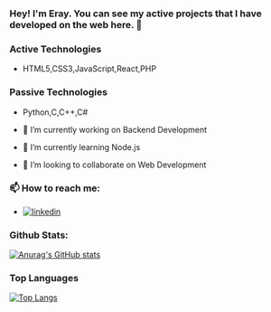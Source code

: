 ### Hey! I'm Eray. You can see my active projects that I have developed on the web here. 👋

### Active Technologies
- HTML5,CSS3,JavaScript,React,PHP
### Passive Technologies
- Python,C,C++,C#

- 🔭 I’m currently working on Backend Development
- 🌱 I’m currently learning Node.js
- 👯 I’m looking to collaborate on Web Development

### 📫 How to reach me:
- [![linkedin](https://img.shields.io/badge/Linkedin-000000?style=for-the-badge&logo=Linkedin&logoColor=white)](linked.in/eraayatees)

### Github Stats:
[![Anurag's GitHub stats](https://github-readme-stats.vercel.app/api?username=erayates)](https://github.com/anuraghazra/github-readme-stats)

### Top Languages
[![Top Langs](https://github-readme-stats.vercel.app/api/top-langs/?username=erayates)](https://github.com/anuraghazra/github-readme-stats)
